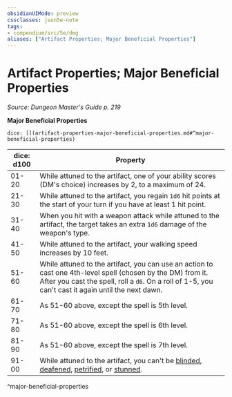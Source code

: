 ```yaml
---
obsidianUIMode: preview
cssclasses: json5e-note
tags:
- compendium/src/5e/dmg
aliases: ["Artifact Properties; Major Beneficial Properties"]
---
```

# Artifact Properties; Major Beneficial Properties
*Source: Dungeon Master's Guide p. 219* 

**Major Beneficial Properties**

`dice: [](artifact-properties-major-beneficial-properties.md#^major-beneficial-properties)`

| dice: d100 | Property |
|------------|----------|
| 01-20 | While attuned to the artifact, one of your ability scores (DM's choice) increases by 2, to a maximum of 24. |
| 21-30 | While attuned to the artifact, you regain `1d6` hit points at the start of your turn if you have at least 1 hit point. |
| 31-40 | When you hit with a weapon attack while attuned to the artifact, the target takes an extra `1d6` damage of the weapon's type. |
| 41-50 | While attuned to the artifact, your walking speed increases by 10 feet. |
| 51-60 | While attuned to the artifact, you can use an action to cast one 4th-level spell (chosen by the DM) from it. After you cast the spell, roll a `d6`. On a roll of 1-5, you can't cast it again until the next dawn. |
| 61-70 | As 51-60 above, except the spell is 5th level. |
| 71-80 | As 51-60 above, except the spell is 6th level. |
| 81-90 | As 51-60 above, except the spell is 7th level. |
| 91-00 | While attuned to the artifact, you can't be [blinded](5E2014官方资源/规则/conditions.md#blinded), [deafened](5E2014官方资源/规则/conditions.md#deafened), [petrified](5E2014官方资源/规则/conditions.md#petrified), or [stunned](5E2014官方资源/规则/conditions.md#stunned). |
^major-beneficial-properties